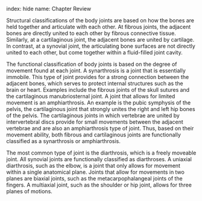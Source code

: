 index: hide
name: Chapter Review

Structural classifications of the body joints are based on how the bones are held together and articulate with each other. At fibrous joints, the adjacent bones are directly united to each other by fibrous connective tissue. Similarly, at a cartilaginous joint, the adjacent bones are united by cartilage. In contrast, at a synovial joint, the articulating bone surfaces are not directly united to each other, but come together within a fluid-filled joint cavity.

The functional classification of body joints is based on the degree of movement found at each joint. A synarthrosis is a joint that is essentially immobile. This type of joint provides for a strong connection between the adjacent bones, which serves to protect internal structures such as the brain or heart. Examples include the fibrous joints of the skull sutures and the cartilaginous manubriosternal joint. A joint that allows for limited movement is an amphiarthrosis. An example is the pubic symphysis of the pelvis, the cartilaginous joint that strongly unites the right and left hip bones of the pelvis. The cartilaginous joints in which vertebrae are united by intervertebral discs provide for small movements between the adjacent vertebrae and are also an amphiarthrosis type of joint. Thus, based on their movement ability, both fibrous and cartilaginous joints are functionally classified as a synarthrosis or amphiarthrosis.

The most common type of joint is the diarthrosis, which is a freely moveable joint. All synovial joints are functionally classified as diarthroses. A uniaxial diarthrosis, such as the elbow, is a joint that only allows for movement within a single anatomical plane. Joints that allow for movements in two planes are biaxial joints, such as the metacarpophalangeal joints of the fingers. A multiaxial joint, such as the shoulder or hip joint, allows for three planes of motions.

